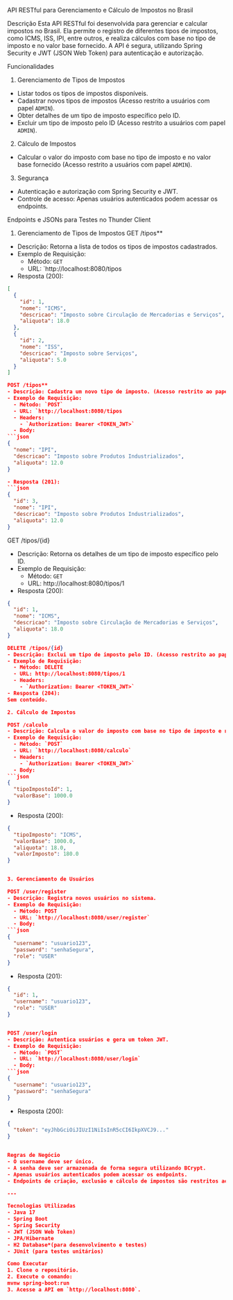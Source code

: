 API RESTful para Gerenciamento e Cálculo de Impostos no Brasil

Descrição
Esta API RESTful foi desenvolvida para gerenciar e calcular impostos no Brasil. Ela permite o registro de diferentes tipos de impostos, como ICMS, ISS, IPI, entre outros, e realiza cálculos com base no tipo de imposto e no valor base fornecido. A API é segura, utilizando Spring Security e JWT (JSON Web Token) para autenticação e autorização.

 Funcionalidades
 1. Gerenciamento de Tipos de Impostos
- Listar todos os tipos de impostos disponíveis.
- Cadastrar novos tipos de impostos (Acesso restrito a usuários com papel `ADMIN`).
- Obter detalhes de um tipo de imposto específico pelo ID.
- Excluir um tipo de imposto pelo ID (Acesso restrito a usuários com papel `ADMIN`).

2. Cálculo de Impostos
- Calcular o valor do imposto com base no tipo de imposto e no valor base fornecido (Acesso restrito a usuários com papel `ADMIN`).

 3. Segurança
- Autenticação e autorização com Spring Security e JWT.
- Controle de acesso: Apenas usuários autenticados podem acessar os endpoints.

 Endpoints e JSONs para Testes no Thunder Client
1. Gerenciamento de Tipos de Impostos
GET /tipos**
- Descrição: Retorna a lista de todos os tipos de impostos cadastrados.
- Exemplo de Requisição:
  - Método: `GET`
  - URL: `http://localhost:8080/tipos
- Resposta (200):
```json
[
  {
    "id": 1,
    "nome": "ICMS",
    "descricao": "Imposto sobre Circulação de Mercadorias e Serviços",
    "aliquota": 18.0
  },
  {
    "id": 2,
    "nome": "ISS",
    "descricao": "Imposto sobre Serviços",
    "aliquota": 5.0
  }
]

POST /tipos**
- Descrição: Cadastra um novo tipo de imposto. (Acesso restrito ao papel `ADMIN`).
- Exemplo de Requisição:
  - Método: `POST`
  - URL: `http://localhost:8080/tipos
  - Headers:
    - `Authorization: Bearer <TOKEN_JWT>`
  - Body:
```json
{
  "nome": "IPI",
  "descricao": "Imposto sobre Produtos Industrializados",
  "aliquota": 12.0
}

- Resposta (201):
```json
{
  "id": 3,
  "nome": "IPI",
  "descricao": "Imposto sobre Produtos Industrializados",
  "aliquota": 12.0
}
```

GET /tipos/{id}
- Descrição: Retorna os detalhes de um tipo de imposto específico pelo ID.
- Exemplo de Requisição:
  - Método: `GET`
  - URL: http://localhost:8080/tipos/1
- Resposta (200):
```json
{
  "id": 1,
  "nome": "ICMS",
  "descricao": "Imposto sobre Circulação de Mercadorias e Serviços",
  "aliquota": 18.0
}

DELETE /tipos/{id}
- Descrição: Exclui um tipo de imposto pelo ID. (Acesso restrito ao papel ADMIN).
- Exemplo de Requisição:
  - Método: DELETE
  - URL: http://localhost:8080/tipos/1
  - Headers:
    - `Authorization: Bearer <TOKEN_JWT>`
- Resposta (204):
Sem conteúdo.

2. Cálculo de Impostos

POST /calculo
- Descrição: Calcula o valor do imposto com base no tipo de imposto e no valor base. (Acesso restrito ao papel ADMIN).
- Exemplo de Requisição:
  - Método: `POST`
  - URL: `http://localhost:8080/calculo`
  - Headers:
    - `Authorization: Bearer <TOKEN_JWT>`
  - Body:
```json
{
  "tipoImpostoId": 1,
  "valorBase": 1000.0
}
```
- Resposta (200):
```json
{
  "tipoImposto": "ICMS",
  "valorBase": 1000.0,
  "aliquota": 18.0,
  "valorImposto": 180.0
}


3. Gerenciamento de Usuários

POST /user/register
- Descrição: Registra novos usuários no sistema.
- Exemplo de Requisição:
  - Método: POST
  - URL: `http://localhost:8080/user/register`
  - Body:
```json
{
  "username": "usuario123",
  "password": "senhaSegura",
  "role": "USER"
}
```
- Resposta (201):
```json
{
  "id": 1,
  "username": "usuario123",
  "role": "USER"
}


POST /user/login
- Descrição: Autentica usuários e gera um token JWT.
- Exemplo de Requisição:
  - Método: `POST`
  - URL: `http://localhost:8080/user/login`
  - Body:
```json
{
  "username": "usuario123",
  "password": "senhaSegura"
}
```
- Resposta (200):
```json
{
  "token": "eyJhbGciOiJIUzI1NiIsInR5cCI6IkpXVCJ9..."
}


Regras de Negócio
- O username deve ser único.
- A senha deve ser armazenada de forma segura utilizando BCrypt.
- Apenas usuários autenticados podem acessar os endpoints.
- Endpoints de criação, exclusão e cálculo de impostos são restritos ao papel `ADMIN`.

---

Tecnologias Utilizadas
- Java 17
- Spring Boot
- Spring Security
- JWT (JSON Web Token)
- JPA/Hibernate
- H2 Database*(para desenvolvimento e testes)
- JUnit (para testes unitários)

Como Executar
1. Clone o repositório.
2. Execute o comando:
mvnw spring-boot:run
3. Acesse a API em `http://localhost:8080`.
